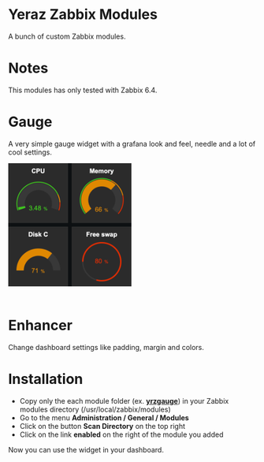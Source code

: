 # Yeraz Zabbix Modules

A bunch of custom Zabbix modules.

# Notes

This modules has only tested with Zabbix 6.4.

# Gauge

A very simple gauge widget with a grafana look and feel, needle and a lot of cool settings.

<img src="ressources/readme/gauges.png" width="250" style="margin-bottom:20px" />


# Enhancer

Change dashboard settings like padding, margin and colors.

# Installation

* Copy only the each module folder (ex. **[yrzgauge](modules/)**) in your Zabbix modules directory (/usr/local/zabbix/modules)
* Go to the menu **Administration / General / Modules**
* Click on the button **Scan Directory** on the top right
* Click on the link **enabled** on the right of the module you added

Now you can use the widget in your dashboard.